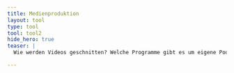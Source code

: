```yaml
---
title: Medienproduktion
layout: tool
type: tool
tool: tool2
hide_hero: true
teaser: |
  Wie werden Videos geschnitten? Welche Programme gibt es um eigene Podcast zu entwickeln? Das und noch vieles mehr findest du hier

---
```



